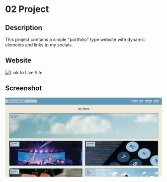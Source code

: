 # 02 Project

## Description
This project contains a simple "portfolio" type website with dynamic elements and links to my socials.

## Website
![Link to Live Site](https://zwanner.github.io/02-Project/)

## Screenshot
![Sample image of website](./assets/images/Screenshot.png)

